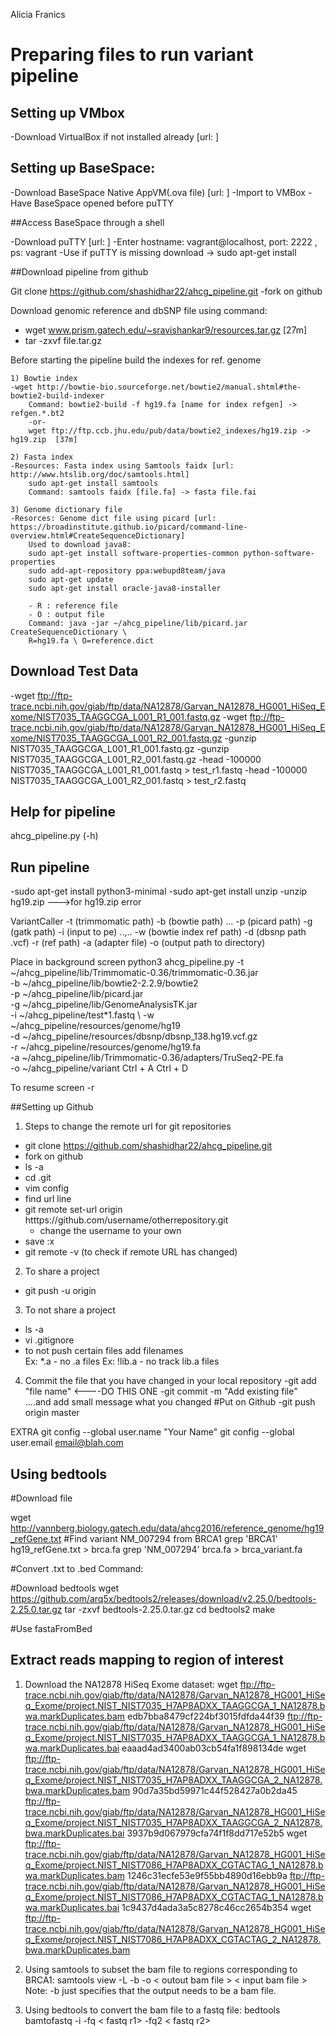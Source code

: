 Alicia Franics
# Preparing files to run variant pipeline

## Setting up VMbox

-Download VirtualBox if not installed already 
 	[url: ]

## Setting up BaseSpace:

-Download BaseSpace Native AppVM(.ova file) 
	[url: ] 
-Import to VMBox
-Have BaseSpace opened before puTTY
	
##Access BaseSpace through a shell

-Download puTTY [url: ]
-Enter hostname: vagrant@localhost, port: 2222 , ps: vagrant
-Use if puTTY is missing download -> sudo apt-get install

##Download pipeline from github

Git clone https://github.com/shashidhar22/ahcg_pipeline.git
-fork on github 

Download genomic reference and dbSNP file using command:
- wget www.prism.gatech.edu/~sravishankar9/resources.tar.gz [27m]
- tar -zxvf file.tar.gz

Before starting the pipeline build the indexes for ref. genome
	
	1) Bowtie index
	-wget http://bowtie-bio.sourceforge.net/bowtie2/manual.shtml#the-bowtie2-build-indexer
		Command: bowtie2-build -f hg19.fa [name for index refgen] -> refgen.*.bt2
		-or-
		wget ftp://ftp.ccb.jhu.edu/pub/data/bowtie2_indexes/hg19.zip -> hg19.zip  [37m]

	2) Fasta index 
	-Resources: Fasta index using Samtools faidx [url: http://www.htslib.org/doc/samtools.html]
		sudo apt-get install samtools
		Command: samtools faidx [file.fa] -> fasta file.fai

	3) Genome dictionary file 
	-Resorces: Genome dict file using picard [url: https://broadinstitute.github.io/picard/command-line-overview.html#CreateSequenceDictionary]
		Used to download java8:
		sudo apt-get install software-properties-common python-software-properties
		sudo add-apt-repository ppa:webupd8team/java
		sudo apt-get update
		sudo apt-get install oracle-java8-installer

		- R : reference file
		- O : output file
		Command: java -jar ~/ahcg_pipeline/lib/picard.jar CreateSequenceDictionary \ 
		R=hg19.fa \ O=reference.dict

## Download Test Data

-wget ftp://ftp-trace.ncbi.nih.gov/giab/ftp/data/NA12878/Garvan_NA12878_HG001_HiSeq_Exome/NIST7035_TAAGGCGA_L001_R1_001.fastq.gz
-wget ftp://ftp-trace.ncbi.nih.gov/giab/ftp/data/NA12878/Garvan_NA12878_HG001_HiSeq_Exome/NIST7035_TAAGGCGA_L001_R2_001.fastq.gz
-gunzip NIST7035_TAAGGCGA_L001_R1_001.fastq.gz
-gunzip NIST7035_TAAGGCGA_L001_R2_001.fastq.gz
-head -100000 NIST7035_TAAGGCGA_L001_R1_001.fastq > test_r1.fastq
-head -100000 NIST7035_TAAGGCGA_L001_R2_001.fastq > test_r2.fastq

## Help for pipeline

ahcg_pipeline.py (-h)

## Run pipeline

-sudo apt-get install python3-minimal
-sudo apt-get install unzip 
-unzip hg19.zip --->for hg19.zip error

VariantCaller -t (trimmomatic path) 
	-b (bowtie path) ...
	-p (picard path)
	-g (gatk path)
	-i (input to pe)  ..,..
	-w (bowtie index ref path) 
	-d (dbsnp path .vcf)
	-r (ref path)
	-a (adapter file) 
	-o (output path to directory) 

Place in background
screen
python3 ahcg_pipeline.py -t ~/ahcg_pipeline/lib/Trimmomatic-0.36/trimmomatic-0.36.jar \
-b ~/ahcg_pipeline/lib/bowtie2-2.2.9/bowtie2 \
-p ~/ahcg_pipeline/lib/picard.jar \
-g ~/ahcg_pipeline/lib/GenomeAnalysisTK.jar \
-i ~/ahcg_pipeline/test*1.fastq \ 
-w ~/ahcg_pipeline/resources/genome/hg19 \
-d ~/ahcg_pipeline/resources/dbsnp/dbsnp_138.hg19.vcf.gz \
-r ~/ahcg_pipeline/resources/genome/hg19.fa \
-a ~/ahcg_pipeline/lib/Trimmomatic-0.36/adapters/TruSeq2-PE.fa \
-o ~/ahcg_pipeline/variant
Ctrl + A Ctrl + D

To resume
screen -r 

##Setting up Github

1. Steps to change the remote url for git repositories
- git clone https://github.com/shashidhar22/ahcg_pipeline.git
- fork on github
- ls -a
- cd .git
- vim config
- find url line
- git remote set-url origin htttps://github.com/username/otherrepository.git
	- change the username to your own
- save :x
- git remote -v (to check if remote URL has changed)

2. To share a project
- git push -u origin 

3. To not share a project
- ls -a 
- vi .gitignore 
- to not push certain files add filenames 	
	Ex: *.a - no .a files
	Ex: !lib.a - no track lib.a files

4. Commit the file that you have changed in your local repository
-git add "file name"  <----DO THIS ONE
-git commit -m "Add existing file"  ....and add small message what you changed
#Put on Github
-git push origin master

EXTRA
git config --global user.name "Your Name"
git config --global user.email email@blah.com

## Using bedtools

#Download file

wget http://vannberg.biology.gatech.edu/data/ahcg2016/reference_genome/hg19_refGene.txt
#Find variant NM_007294 from BRCA1
grep 'BRCA1' hg19_refGene.txt > brca.fa 
grep 'NM_007294' brca.fa > brca_variant.fa 

#Convert .txt to .bed
	Command:

#Download bedtools
 wget https://github.com/arq5x/bedtools2/releases/download/v2.25.0/bedtools-2.25.0.tar.gz
 tar -zxvf bedtools-2.25.0.tar.gz
 cd bedtools2
 make

#Use fastaFromBed

## Extract reads mapping to region of interest
1. Download the NA12878 HiSeq Exome dataset:
 wget ftp://ftp-trace.ncbi.nih.gov/giab/ftp/data/NA12878/Garvan_NA12878_HG001_HiSeq_Exome/project.NIST_NIST7035_H7AP8ADXX_TAAGGCGA_1_NA12878.bwa.markDuplicates.bam	edb7bba8479cf224bf3015fdfda44f39	ftp://ftp-trace.ncbi.nih.gov/giab/ftp/data/NA12878/Garvan_NA12878_HG001_HiSeq_Exome/project.NIST_NIST7035_H7AP8ADXX_TAAGGCGA_1_NA12878.bwa.markDuplicates.bai	eaaad4ad3400ab03cb54fa1f898134de 
 wget ftp://ftp-trace.ncbi.nih.gov/giab/ftp/data/NA12878/Garvan_NA12878_HG001_HiSeq_Exome/project.NIST_NIST7035_H7AP8ADXX_TAAGGCGA_2_NA12878.bwa.markDuplicates.bam	90d7a35bd59971c44f528427a0b2da45	ftp://ftp-trace.ncbi.nih.gov/giab/ftp/data/NA12878/Garvan_NA12878_HG001_HiSeq_Exome/project.NIST_NIST7035_H7AP8ADXX_TAAGGCGA_2_NA12878.bwa.markDuplicates.bai	3937b9d067979cfa74f1f8dd717e52b5 
 wget ftp://ftp-trace.ncbi.nih.gov/giab/ftp/data/NA12878/Garvan_NA12878_HG001_HiSeq_Exome/project.NIST_NIST7086_H7AP8ADXX_CGTACTAG_1_NA12878.bwa.markDuplicates.bam	1246c31ecfe53e9f55bb4890d16ebb9a	ftp://ftp-trace.ncbi.nih.gov/giab/ftp/data/NA12878/Garvan_NA12878_HG001_HiSeq_Exome/project.NIST_NIST7086_H7AP8ADXX_CGTACTAG_1_NA12878.bwa.markDuplicates.bai	1c9437d4ada3a5c8278c46cc2654b354 
 wget ftp://ftp-trace.ncbi.nih.gov/giab/ftp/data/NA12878/Garvan_NA12878_HG001_HiSeq_Exome/project.NIST_NIST7086_H7AP8ADXX_CGTACTAG_2_NA12878.bwa.markDuplicates.bam 

2. Using samtools to subset the bam file to regions corresponding to BRCA1:
samtools view -L <bed file> -b -o < outout bam file > < input bam file >
Note: -b just specifies that the output needs to be a bam file.

3. Using bedtools to convert the bam file to a fastq file:
 bedtools bamtofastq -i <bam file> -fq < fastq r1> -fq2 < fastq r2>
